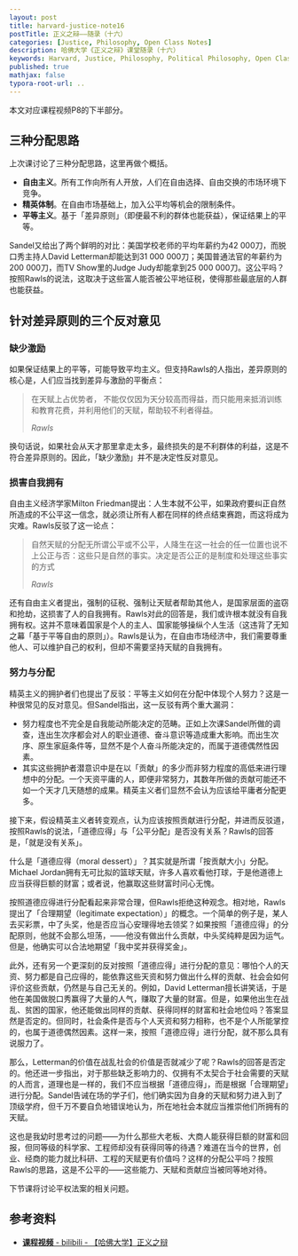 ```yaml
---
layout: post
title: harvard-justice-note16
postTitle: 正义之辩——随录（十六）
categories: [Justice, Philosophy, Open Class Notes]
description: 哈佛大学《正义之辩》课堂随录（十六）
keywords: Harvard, Justice, Philosophy, Political Philosophy, Open Class Notes
published: true
mathjax: false
typora-root-url: ..
---
```


本文对应课程视频P8的下半部分。

## 三种分配思路

上次课讨论了三种分配思路，这里再做个概括。

- **自由主义**。所有工作向所有人开放，人们在自由选择、自由交换的市场环境下竞争。
- **精英体制**。在自由市场基础上，加入公平均等机会的限制条件。
- **平等主义**。基于「差异原则」（即便最不利的群体也能获益），保证结果上的平等。

Sandel又给出了两个鲜明的对比：美国学校老师的平均年薪约为42 000刀，而脱口秀主持人David Letterman却能达到31 000 000刀；美国普通法官的年薪约为200 000刀，而TV Show里的Judge Judy却能拿到25 000 000刀。这公平吗？按照Rawls的说法，这取决于这些富人能否被公平地征税，使得那些最底层的人群也能获益。

## 针对差异原则的三个反对意见

### 缺少激励
如果保证结果上的平等，可能导致平均主义。但支持Rawls的人指出，差异原则的核心是，人们应当找到差异与激励的平衡点：

>在天赋上占优势者， 不能仅仅因为天分较高而得益，而只能用来抵消训练和教育花费，并利用他们的天赋，帮助较不利者得益。
>
>*Rawls*

换句话说，如果社会从天才那里拿走太多，最终损失的是不利群体的利益，这是不符合差异原则的。因此，「缺少激励」并不是决定性反对意见。

### 损害自我拥有

自由主义经济学家Milton Friedman提出：人生本就不公平，如果政府要纠正自然所造成的不公平这一信念，就必须让所有人都在同样的终点结束赛跑，而这将成为灾难。Rawls反驳了这一论点：

>自然天赋的分配无所谓公平或不公平，人降生在这一社会的任一位置也说不上公正与否：这些只是自然的事实。决定是否公正的是制度和处理这些事实的方式
>
>*Rawls*

还有自由主义者提出，强制的征税、强制让天赋者帮助其他人，是国家层面的盗窃和抢劫，这损害了人的自我拥有。Rawls对此的回答是，我们或许根本就没有自我拥有权。这并不意味着国家是个人的主人、国家能够操纵个人生活（这违背了无知之幕「基于平等自由的原则」）。Rawls是认为，在自由市场经济中，我们需要尊重他人、可以维护自己的权利，但却不需要坚持天赋的自我拥有。

### 努力与分配

精英主义的拥护者们也提出了反驳：平等主义如何在分配中体现个人努力？这是一种很常见的反对意见。但Sandel指出，这一反驳有两个重大漏洞：

- 努力程度也不完全是自我能动所能决定的范畴。正如上次课Sandel所做的调查，连出生次序都会对人的职业道德、奋斗意识等造成重大影响。而出生次序、原生家庭条件等，显然不是个人奋斗所能决定的，而属于道德偶然性因素。
- 其实这些拥护者潜意识中是在以「贡献」的多少而非努力程度的高低来进行理想中的分配。一个天资平庸的人，即便非常努力，其数年所做的贡献可能还不如一个天才几天随想的成果。精英主义者们显然不会认为应该给平庸者分配更多。

接下来，假设精英主义者转变观点，认为应该按照贡献进行分配，并进而反驳道，按照Rawls的说法，「道德应得」与「公平分配」是否没有关系？Rawls的回答是，「就是没有关系」。

什么是「道德应得（moral dessert）」？其实就是所谓「按贡献大小」分配。Michael Jordan拥有无可比拟的篮球天赋，许多人喜欢看他打球，于是他道德上应当获得巨额的财富；或者说，他赢取这些财富时问心无愧。

按照道德应得进行分配看起来非常合理，但Rawls拒绝这种观念。相对地，Rawls提出了「合理期望（legitimate expectation）」的概念。一个简单的例子是，某人去买彩票，中了头奖，他是否应当心安理得地去领奖？如果按照「道德应得」的分配原则，他就不会那么坦荡，——他没有做出什么贡献，中头奖纯粹是因为运气。但是，他确实可以合法地期望「我中奖并获得奖金」。

此外，还有另一个更深刻的反对按照「道德应得」进行分配的意见：哪怕个人的天资、努力都是自己应得的，能依靠这些天资和努力做出什么样的贡献、社会会如何评价这些贡献，仍然是与自己无关的。例如，David Letterman擅长讲笑话，于是他在美国做脱口秀赢得了大量的人气，赚取了大量的财富。但是，如果他出生在战乱、贫困的国家，他还能做出同样的贡献、获得同样的财富和社会地位吗？答案显然是否定的。但同时，社会条件是否与个人天资和努力相称，也不是个人所能掌控的，也属于道德偶然因素。这样一来，按照「道德应得」进行分配，就不那么具有说服力了。

那么，Letterman的价值在战乱社会的价值是否就减少了呢？Rawls的回答是否定的。他还进一步指出，对于那些缺乏影响力的、仅拥有不太契合于社会需要的天赋的人而言，道理也是一样的，我们不应当根据「道德应得」，而是根据「合理期望」进行分配。Sandel告诫在场的学子们，他们确实因为自身的天赋和努力进入到了顶级学府，但千万不要自负地错误地认为，所在地社会本就应当推崇他们所拥有的天赋。

这也是我幼时思考过的问题——为什么那些大老板、大商人能获得巨额的财富和回报，但同等级的科学家、工程师却没有获得同等的待遇？难道在当今的世界，创业、经商的能力就比科研、工程的天赋更有价值吗？这样的分配公平吗？按照Rawls的思路，这是不公平的——这些能力、天赋和贡献应当被同等地对待。

下节课将讨论平权法案的相关问题。

## 参考资料

- [**课程视频** - bilibili - 【哈佛大学】正义之辩](https://www.bilibili.com/video/BV1d4411v7G4)

